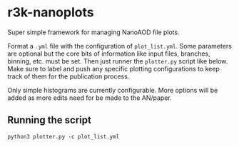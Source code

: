 # r3k-nanoplots

Super simple framework for managing NanoAOD file plots. 

Format a `.yml` file with the configuration of `plot_list.yml`. Some parameters are optional but the core bits of information like input files, branches, binning, etc. must be set. Then just runner the `plotter.py` script like below. Make sure to label and push any specific plotting configurations to keep track of them for the publication process.

Only simple histograms are currently configurable. More options will be added as more edits need for be made to the AN/paper.

## Running the script
```
python3 plotter.py -c plot_list.yml
```
